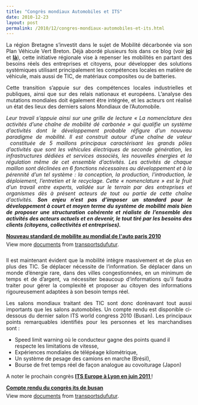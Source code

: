 ```yaml
---
title: "Congrès mondiaux Automobiles et ITS"
date: 2010-12-23
layout: post
permalink: /2010/12/congres-mondiaux-automobiles-et-its.html
---
```


<p style="text-align: justify">La région Bretagne s’investit dans le sujet de Mobilité décarbonée via son Plan Véhicule Vert Breton. Déjà abordé plusieurs fois dans ce blog (voir <strong><a href="/2010/07/synthese-conference-plan-vehicule-vert-breton-du-1er-juillet-2010.html" target="_blank">ici </a></strong>et <strong><a href="/2010/06/la-bretagne-precurseur-dun-nouveau-standard-de-mobilite.html" target="_blank">là</a></strong>), cette initiative régionale vise à repenser les mobilités en partant des besoins réels des entreprises et citoyens, pour développer des solutions systémiques utilisant principalement les compétences locales en matière de véhicule, mais aussi de TIC, de matériaux composites ou de batteries.</p> <p style="text-align: justify">Cette transition s’appuie sur des compétences locales industrielles et publiques, ainsi que sur des relais nationaux et européens. L’analyse des mutations mondiales doit également être intégrée, et les acteurs ont réalisé un état des lieux des derniers salons Mondiaux de l’Automobile.</p> <p style="text-align: justify"><em>Leur travail s’appuie ainsi sur une grille de lecture « La nomenclature des activités d’une chaîne de mobilité dé carbonée » qui qualifie un système d’activités dont le développement probable réfigure d’un nouveau paradigme de mobilité. Il est construit autour d’une chaîne de valeur  constituée de 5 maillons principaux caractérisant les grands pôles d’activités que sont les véhicules électriques de seconde génération, les infrastructures dédiées et services associés, les nouvelles énergies et la régulation même de cet ensemble d’activités. Les activités de chaque maillon sont déclinées en 6 fonctions nécessaires au développement et à la pérennité d’un tel système : la conception, la production, l’introduction, le déploiement, l’entretien et le recyclage. Cette « nomenclature » est le fruit d’un travail entre experts, validée sur le terrain par des entreprises et organismes dès à présent acteurs de tout ou partie de cette chaîne d’activités. <strong>Son enjeu n’est pas d’imposer un standard pour le développement à court et moyen terme du système de mobilité mais bien de proposer une structuration cohérente et réaliste de l’ensemble des activités des acteurs actuels et en devenir, le tout tiré par les besoins des clients (citoyens, collectivités et entreprises).</strong> </em></p>  <!--more-->   <div id="__ss_6312622" style="width: 477px"><strong style="margin: 12px 0 4px"><a href="http://www.slideshare.net/transportsdufutur/nouveau-standard-de-mobilite-au-mondial-de-lauto-paris-2010" title="Nouveau standard de mobilite au mondial de l'auto paris 2010">Nouveau standard de mobilite au mondial de l'auto paris 2010</a></strong>         <div style="padding: 5px 0 12px">View more <a href="http://www.slideshare.net/">documents</a> from <a href="http://www.slideshare.net/transportsdufutur">transportsdufutur</a>.</div> </div> <p style="text-align: justify">Il est maintenant évident que la mobilité intègre massivement et de plus en plus des TIC. Se déplacer nécessite de l’information. Se déplacer dans un monde d’énergie rare, dans des villes congestionnées, en un minimum de temps et de d’argent, va nécessiter beaucoup d’informations qu’il faudra traiter pour gérer la complexité et proposer au citoyen des informations rigoureusement adaptées à son besoin temps réel.</p> <p style="text-align: justify">Les salons mondiaux traitant des TIC sont donc dorénavant tout aussi importants que les salons automobiles. Un compte rendu est disponible ci-dessous du dernier salon ITS world congress 2010 (Busan). Les principaux points remarquables identifiés pour les personnes et les marchandises sont :</p> <ul> <li>Speed limit warning où le conducteur gagne des points quand il respecte les limitations de vitesse,</li> <li>Expériences mondiales de télépéage kilométrique,</li> <li>Un système de pesage des camions en marche (Brésil),</li> <li>Bourse de fret temps réel de façon analogue au covoiturage (Japon)</li> </ul> <p>A noter le prochain congrès <strong><a href="http://www.itsineurope.com/">ITS Europe à Lyon en juin 2011 </a></strong>!</p> <div id="__ss_6313244" style="width: 477px"><strong style="margin: 12px 0 4px"><a href="http://www.slideshare.net/transportsdufutur/compte-rendu-du-congrs-its-de-busan" title="Compte rendu du congrès its de busan">Compte rendu du congrès its de busan</a></strong>        <div style="padding: 5px 0 12px">View more <a href="http://www.slideshare.net/">documents</a> from <a href="http://www.slideshare.net/transportsdufutur">transportsdufutur</a>.</div> </div>